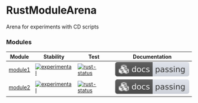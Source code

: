 # RustModuleArena

Arena for experiments with CD scripts

### Modules

| Module | Stability | Test | Documentation |
|--------|-----------|------|---------------|
| [module1](./module/rust/module1) | [![experimental](https://img.shields.io/badge/stability-experimental-orange.svg)](https://github.com/emersion/stability-badges#experimental) | [![rust-status](https://github.com/Wandalen/RustModuleArena/actions/workflows/ModuleModule1Push.yml/badge.svg)](https://github.com/Wandalen/RustModuleArena/actions/workflows/ModuleModule1Push.yml) | [![docs.rs](https://raw.githubusercontent.com/Wandalen/wTools/ea350e508ba548f55e5d8e64907af124de00edfd/asset/img/docsrs.svg)](https://docs.rs/module1) |
| [module2](./module/rust/module2) | [![experimental](https://img.shields.io/badge/stability-experimental-orange.svg)](https://github.com/emersion/stability-badges#experimental) | [![rust-status](https://github.com/Wandalen/RustModuleArena/actions/workflows/ModuleModule2Push.yml/badge.svg)](https://github.com/Wandalen/RustModuleArena/actions/workflows/ModuleModule2Push.yml) | [![docs.rs](https://raw.githubusercontent.com/Wandalen/wTools/ea350e508ba548f55e5d8e64907af124de00edfd/asset/img/docsrs.svg)](https://docs.rs/module2) |
